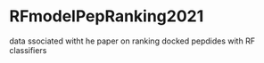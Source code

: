 # RFmodelPepRanking2021
data ssociated witht he paper on ranking docked pepdides with RF classifiers
